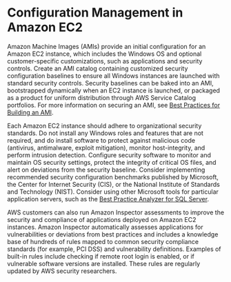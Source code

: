 # Configuration Management in Amazon EC2<a name="configuration-management"></a>

Amazon Machine Images \(AMIs\) provide an initial configuration for an Amazon EC2 instance, which includes the Windows OS and optional customer\-specific customizations, such as applications and security controls\. Create an AMI catalog containing customized security configuration baselines to ensure all Windows instances are launched with standard security controls\. Security baselines can be baked into an AMI, bootstrapped dynamically when an EC2 instance is launched, or packaged as a product for uniform distribution through AWS Service Catalog portfolios\. For more information on securing an AMI, see [Best Practices for Building an AMI](https://docs.aws.amazon.com/marketplace/latest/userguide/best-practices-for-building-your-amis.html)\.

Each Amazon EC2 instance should adhere to organizational security standards\. Do not install any Windows roles and features that are not required, and do install software to protect against malicious code \(antivirus, antimalware, exploit mitigation\), monitor host\-integrity, and perform intrusion detection\. Configure security software to monitor and maintain OS security settings, protect the integrity of critical OS files, and alert on deviations from the security baseline\. Consider implementing recommended security configuration benchmarks published by Microsoft, the Center for Internet Security \(CIS\), or the National Institute of Standards and Technology \(NIST\)\. Consider using other Microsoft tools for particular application servers, such as the [Best Practice Analyzer for SQL Server](https://www.microsoft.com/en-us/download/details.aspx?id=29302)\.

AWS customers can also run Amazon Inspector assessments to improve the security and compliance of applications deployed on Amazon EC2 instances\. Amazon Inspector automatically assesses applications for vulnerabilities or deviations from best practices and includes a knowledge base of hundreds of rules mapped to common security compliance standards \(for example, PCI DSS\) and vulnerability definitions\. Examples of built\-in rules include checking if remote root login is enabled, or if vulnerable software versions are installed\. These rules are regularly updated by AWS security researchers\.